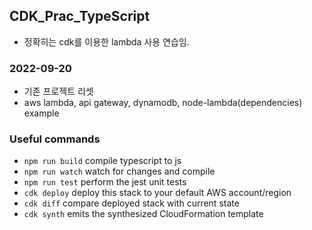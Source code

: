 ## CDK_Prac_TypeScript

- 정확히는 cdk를 이용한 lambda 사용 연습임.

### 2022-09-20
- 기존 프로젝트 리셋
- aws lambda, api gateway, dynamodb, node-lambda(dependencies) example

### Useful commands

* `npm run build`   compile typescript to js
* `npm run watch`   watch for changes and compile
* `npm run test`    perform the jest unit tests
* `cdk deploy`      deploy this stack to your default AWS account/region
* `cdk diff`        compare deployed stack with current state
* `cdk synth`       emits the synthesized CloudFormation template
